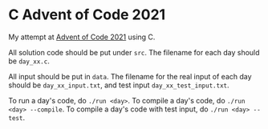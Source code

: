 # C Advent of Code 2021

My attempt at [Advent of Code 2021](https://adventofcode.com/2021/) using C.

All solution code should be put under `src`. The filename for each day should
be `day_xx.c`.

All input should be put in `data`. The filename for the real input of each day
should be `day_xx_input.txt`, and test input `day_xx_test_input.txt`.

To run a day's code, do `./run <day>`.
To compile a day's code, do `./run <day> --compile`.
To compile a day's code with test input, do `./run <day> --test`.
